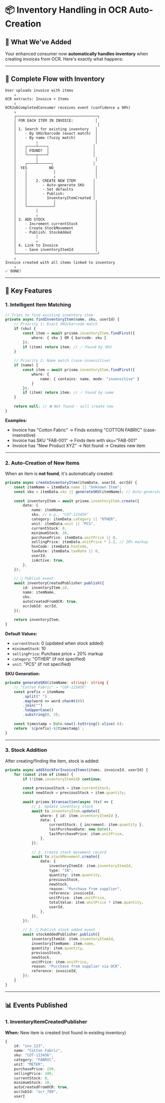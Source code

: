 # 📦 Inventory Handling in OCR Auto-Creation

## 🎯 What We've Added

Your enhanced consumer now **automatically handles inventory** when creating invoices from OCR. Here's exactly what happens:

---

## 🔄 Complete Flow with Inventory

```
User uploads invoice with items
    ↓
OCR extracts: Invoice + Items
    ↓
OCRJobCompletedConsumer receives event (confidence ≥ 90%)
    ↓
    ┌─────────────────────────────────────┐
    │ FOR EACH ITEM IN INVOICE:          │
    │                                     │
    │ 1. Search for existing inventory   │
    │    - By SKU/barcode (exact match)  │
    │    - By name (fuzzy match)         │
    │         ↓                          │
    │    ┌────┴────┐                    │
    │    │ FOUND?  │                    │
    │    └────┬────┘                    │
    │         │                          │
    │    ┌────┴──────┐                  │
    │  YES          NO                   │
    │    │            │                  │
    │    │            ↓                  │
    │    │    2. CREATE NEW ITEM        │
    │    │       - Auto-generate SKU    │
    │    │       - Set defaults         │
    │    │       - Publish:             │
    │    │         InventoryItemCreated │
    │    │            │                  │
    │    └────────────┘                  │
    │         │                          │
    │         ↓                          │
    │ 3. ADD STOCK                       │
    │    - Increment currentStock        │
    │    - Create StockMovement          │
    │    - Publish: StockAdded           │
    │         │                          │
    │         ↓                          │
    │ 4. Link to Invoice                 │
    │    - Save inventoryItemId          │
    └─────────────────────────────────────┘
    ↓
Invoice created with all items linked to inventory
    ↓
✅ DONE!
```

---

## 🧩 Key Features

### **1. Intelligent Item Matching**

```typescript
// Tries to find existing inventory item
private async findInventoryItem(name, sku, userId) {
    // Priority 1: Exact SKU/barcode match
    if (sku) {
        const item = await prisma.inventoryItem.findFirst({
            where: { sku } OR { barcode: sku }
        });
        if (item) return item; // ✅ Found by SKU
    }
    
    // Priority 2: Name match (case-insensitive)
    if (name) {
        const item = await prisma.inventoryItem.findFirst({
            where: {
                name: { contains: name, mode: "insensitive" }
            }
        });
        if (item) return item; // ✅ Found by name
    }
    
    return null; // ❌ Not found - will create new
}
```

**Examples:**
- Invoice has "Cotton Fabric" → Finds existing "COTTON FABRIC" (case-insensitive)
- Invoice has SKU "FAB-001" → Finds item with sku="FAB-001"
- Invoice has "New Product XYZ" → Not found → Creates new item

---

### **2. Auto-Creation of New Items**

When an item is **not found**, it's automatically created:

```typescript
private async createInventoryItem(itemData, userId, ocrId) {
    const itemName = itemData.name || "Unknown Item";
    const sku = itemData.sku || generateSKU(itemName); // Auto-generate
    
    const inventoryItem = await prisma.inventoryItem.create({
        data: {
            name: itemName,
            sku, // e.g., "COT-123456"
            category: itemData.category || "OTHER",
            unit: itemData.unit || "PCS",
            currentStock: 0,
            minimumStock: 10,
            purchasePrice: itemData.unitPrice || 0,
            sellingPrice: itemData.unitPrice * 1.2, // 20% markup
            hsnCode: itemData.hsnCode,
            taxRate: itemData.taxRate || 0,
            userId,
            isActive: true,
        },
    });
    
    // 📢 Publish event
    await inventoryCreatedPublisher.publish({
        id: inventoryItem.id,
        name: itemName,
        sku,
        autoCreatedFromOCR: true,
        ocrJobId: ocrId,
    });
    
    return inventoryItem;
}
```

**Default Values:**
- `currentStock`: 0 (updated when stock added)
- `minimumStock`: 10
- `sellingPrice`: Purchase price + 20% markup
- `category`: "OTHER" (if not specified)
- `unit`: "PCS" (if not specified)

**SKU Generation:**
```typescript
private generateSKU(itemName: string): string {
    // "Cotton Fabric" → "COF-123456"
    const prefix = itemName
        .split(" ")
        .map(word => word.charAt(0))
        .join("")
        .toUpperCase()
        .substring(0, 3);
    
    const timestamp = Date.now().toString().slice(-6);
    return `${prefix}-${timestamp}`;
}
```

---

### **3. Stock Addition**

After creating/finding the item, stock is added:

```typescript
private async addStockForInvoiceItems(items, invoiceId, userId) {
    for (const item of items) {
        if (!item.inventoryItemId) continue;
        
        const previousStock = item.currentStock;
        const newStock = previousStock + item.quantity;
        
        await prisma.$transaction(async (tx) => {
            // 1. Update inventory stock
            await tx.inventoryItem.update({
                where: { id: item.inventoryItemId },
                data: {
                    currentStock: { increment: item.quantity },
                    lastPurchaseDate: new Date(),
                    lastPurchasePrice: item.unitPrice,
                },
            });
            
            // 2. Create stock movement record
            await tx.stockMovement.create({
                data: {
                    inventoryItemId: item.inventoryItemId,
                    type: "IN",
                    quantity: item.quantity,
                    previousStock,
                    newStock,
                    reason: "Purchase from supplier",
                    reference: invoiceId,
                    unitPrice: item.unitPrice,
                    totalValue: item.unitPrice * item.quantity,
                    userId,
                },
            });
        });
        
        // 3. 📢 Publish stock added event
        await stockAddedPublisher.publish({
            inventoryItemId: item.inventoryItemId,
            inventoryItemName: item.name,
            quantity: item.quantity,
            previousStock,
            newStock,
            unitPrice: item.unitPrice,
            reason: "Purchase from supplier via OCR",
            reference: invoiceId,
        });
    }
}
```

---

## 📊 Events Published

### **1. InventoryItemCreatedPublisher**
**When:** New item is created (not found in existing inventory)

```typescript
{
    id: "inv_123",
    name: "Cotton Fabric",
    sku: "COT-123456",
    category: "FABRIC",
    unit: "METER",
    purchasePrice: 150,
    sellingPrice: 180,
    currentStock: 0,
    minimumStock: 10,
    autoCreatedFromOCR: true,
    ocrJobId: "ocr_789",
    userI